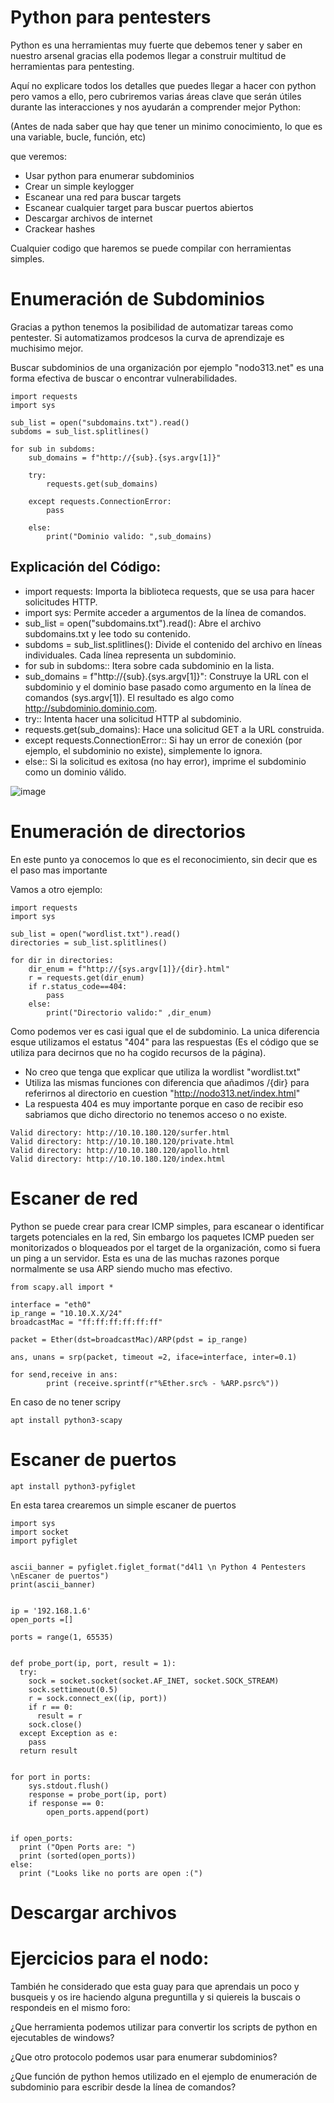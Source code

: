 # Python para pentesters

Python es una herramientas muy fuerte que debemos tener y saber en nuestro arsenal gracias ella podemos llegar a construir multitud de herramientas para pentesting. 

Aquí no explicare todos los detalles que puedes llegar a hacer con python pero vamos a ello, pero cubriremos varias áreas clave que serán útiles durante las interacciones y nos ayudarán a comprender mejor Python:

(Antes de nada saber que hay que tener un minimo conocimiento, lo que es una variable, bucle, función, etc)

que veremos:

- Usar python para enumerar subdominios
- Crear un simple keylogger
- Escanear una red para buscar targets
- Escanear cualquier target para buscar puertos abiertos
- Descargar archivos de internet
- Crackear hashes

Cualquier codigo que haremos se puede compilar con herramientas simples.

# Enumeración de Subdominios

Gracias a python tenemos la posibilidad de automatizar tareas como pentester. Si automatizamos prodcesos la curva de aprendizaje es muchisimo mejor.

Buscar subdominios de una organización por ejemplo "nodo313.net" es una forma efectiva de buscar o encontrar vulnerabilidades.

```
import requests 
import sys 

sub_list = open("subdomains.txt").read() 
subdoms = sub_list.splitlines()

for sub in subdoms:
    sub_domains = f"http://{sub}.{sys.argv[1]}" 

    try:
        requests.get(sub_domains)
    
    except requests.ConnectionError: 
        pass
    
    else:
        print("Dominio valido: ",sub_domains)
```

## Explicación del Código:

- import requests: Importa la biblioteca requests, que se usa para hacer solicitudes HTTP.
- import sys: Permite acceder a argumentos de la línea de comandos.
- sub_list = open("subdomains.txt").read(): Abre el archivo subdomains.txt y lee todo su contenido.
- subdoms = sub_list.splitlines(): Divide el contenido del archivo en líneas individuales. Cada línea representa un subdominio.
- for sub in subdoms:: Itera sobre cada subdominio en la lista.
- sub_domains = f"http://{sub}.{sys.argv[1]}": Construye la URL con el subdominio y el dominio base pasado como argumento en la línea de comandos (sys.argv[1]). El resultado es algo como http://subdominio.dominio.com.
- try:: Intenta hacer una solicitud HTTP al subdominio.
- requests.get(sub_domains): Hace una solicitud GET a la URL construida.
- except requests.ConnectionError:: Si hay un error de conexión (por ejemplo, el subdominio no existe), simplemente lo ignora.
- else:: Si la solicitud es exitosa (no hay error), imprime el subdominio como un dominio válido.


![image](https://github.com/user-attachments/assets/bdbbe5a3-57f0-448e-8d61-742a7347dd26)


# Enumeración de directorios

En este punto ya conocemos lo que es el reconocimiento, sin decir que es el paso mas importante

Vamos a otro ejemplo:

```
import requests 
import sys 

sub_list = open("wordlist.txt").read() 
directories = sub_list.splitlines()

for dir in directories:
    dir_enum = f"http://{sys.argv[1]}/{dir}.html" 
    r = requests.get(dir_enum)
    if r.status_code==404: 
        pass
    else:
        print("Directorio valido:" ,dir_enum)
```

Como podemos ver es casi igual que el de subdominio. La unica diferencia esque utilizamos el estatus "404" para las respuestas (Es el código que se utiliza para decirnos que no ha cogido recursos de la página).

- No creo que tenga que explicar que utiliza la wordlist "wordlist.txt"
- Utiliza las mismas funciones con diferencia que añadimos /{dir} para referirnos al directorio en cuestion "http://nodo313.net/index.html"
- La respuesta 404 es muy importante porque en caso de recibir eso sabriamos que dicho directorio no tenemos acceso o no existe.

```
Valid directory: http://10.10.180.120/surfer.html
Valid directory: http://10.10.180.120/private.html
Valid directory: http://10.10.180.120/apollo.html
Valid directory: http://10.10.180.120/index.html
```
# Escaner de red

Python se puede crear para crear ICMP simples, para escanear o identificar targets potenciales en la red, Sin embargo los paquetes ICMP pueden ser monitorizados o bloqueados por el target de la organización, como si fuera un ping a un servidor. Esta es una de las muchas razones porque normalmente se usa ARP siendo mucho mas efectivo.

```
from scapy.all import *

interface = "eth0"
ip_range = "10.10.X.X/24"
broadcastMac = "ff:ff:ff:ff:ff:ff"

packet = Ether(dst=broadcastMac)/ARP(pdst = ip_range) 

ans, unans = srp(packet, timeout =2, iface=interface, inter=0.1)

for send,receive in ans:
        print (receive.sprintf(r"%Ether.src% - %ARP.psrc%"))
```

En caso de no tener scripy 

```
apt install python3-scapy
```

# Escaner de puertos

```
apt install python3-pyfiglet
```

En esta tarea crearemos un simple escaner de puertos

```
import sys
import socket
import pyfiglet


ascii_banner = pyfiglet.figlet_format("d4l1 \n Python 4 Pentesters \nEscaner de puertos")
print(ascii_banner)


ip = '192.168.1.6' 
open_ports =[] 

ports = range(1, 65535)


def probe_port(ip, port, result = 1): 
  try: 
    sock = socket.socket(socket.AF_INET, socket.SOCK_STREAM) 
    sock.settimeout(0.5) 
    r = sock.connect_ex((ip, port))   
    if r == 0: 
      result = r 
    sock.close() 
  except Exception as e: 
    pass 
  return result


for port in ports: 
    sys.stdout.flush() 
    response = probe_port(ip, port) 
    if response == 0: 
        open_ports.append(port) 
    

if open_ports: 
  print ("Open Ports are: ") 
  print (sorted(open_ports)) 
else: 
  print ("Looks like no ports are open :(")
```

# Descargar archivos


# Ejercicios para el nodo:

También he considerado que esta guay para que aprendais un poco y busqueis y os ire haciendo alguna preguntilla y si quiereis la buscais o respondeis en el mismo foro:

¿Que herramienta podemos utilizar para convertir los scripts de python en ejecutables de windows?

¿Que otro protocolo podemos usar para enumerar subdominios?

¿Que función de python hemos utilizado en el ejemplo de enumeración de subdominio para escribir desde la línea de comandos?


